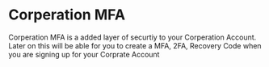 # Corperation MFA

Corperation MFA is a added layer of securtiy to your Corperation Account. 
Later on this will be able for you to create a MFA, 2FA, Recovery Code when you are signing up for your Corprate Account
